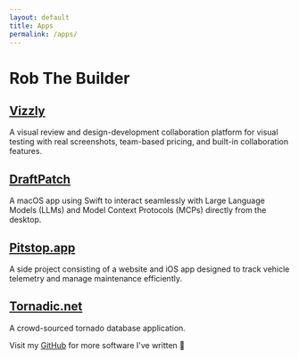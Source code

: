 ```yaml
---
layout: default
title: Apps
permalink: /apps/
---
```


<h1>Rob The Builder</h1>

<div class="apps-list">
  <div class="app-card">
    <h2>
      <a href="https://vizzly.dev" target="_blank" rel="noopener">Vizzly</a>
    </h2>
    <p>
      A visual review and design-development collaboration platform for visual testing with real screenshots, team-based pricing, and built-in collaboration features.
    </p>
  </div>
  <div class="app-card">
    <h2>
      <a href="https://github.com/Robdel12/DraftPatch" target="_blank" rel="noopener">DraftPatch</a>
    </h2>
    <p>
      A macOS app using Swift to interact seamlessly with Large Language Models (LLMs) and Model Context Protocols (MCPs) directly from the desktop.
    </p>
  </div>
  <div class="app-card">
    <h2>
      <a href="https://pitstop.app" target="_blank" rel="noopener">Pitstop.app</a>
    </h2>
    <p>
      A side project consisting of a website and iOS app designed to track vehicle telemetry and manage maintenance efficiently.
    </p>
  </div>
  <div class="app-card">
    <h2>
      <a href="https://tornadic.net" target="_blank" rel="noopener">Tornadic.net</a>
    </h2>
    <p>
      A crowd-sourced tornado database application.
    </p>
  </div>
</div>

<p class="more-software-note">
  Visit my
  <a href="https://github.com/Robdel12" target="_blank" rel="noopener">GitHub</a>
  for more software I've written 👀
</p>
